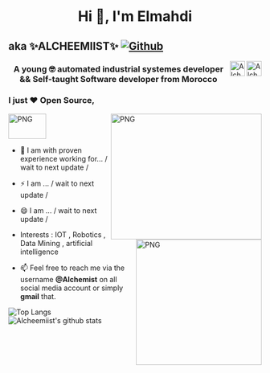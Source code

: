 <h1 align="center">Hi 👋, I'm Elmahdi </h1>
<p align="center">

## aka ✨ALCHEEMIIST✨ [![Github](https://img.shields.io/github/followers/Alcheemiist?label=Follow&style=social)](https://github.com/Alcheemiist)  


  
<a href=https://twitter.com/Elaazmi_ElMahdi target="blank"><img align="right" src=https://cdn.jsdelivr.net/npm/simple-icons@3.0.1/icons/twitter.svg alt="Alchemist" height="30" width="30" /> </a>
 
<a href=https://www.linkedin.com/in/elmahdi-elaazmi-80223015b/ target="blank"><img align="right" src=https://cdn.jsdelivr.net/npm/simple-icons@3.0.1/icons/linkedin.svg alt="Alchemist" height="30" width="30" /></a>
</p>

<h3 align="center">
A young 🤓 automated industrial systemes developer
              && 
Self-taught Software developer from Morocco 
</h3>

### I just ❤ Open Source,
<img align='center' alt="PNG" src="https://media.giphy.com/media/l1J9CdlP8K91P30Iw/giphy.gif" height="50" width="75"  /></h2>
<img align='right' alt="PNG" src="https://media.giphy.com/media/gU25raLP4pUu4/giphy.gif" height="250" width="300" />
<img align="right" alt="PNG" src="https://images.idgesg.net/images/article/2018/10/ai_robotics_analytics_data-scientist_mathematics_equation-100777424-large.jpg" height="250" width="250"/>



- 🔭 I am with proven experience working for... 
    / wait to next update /
- ⚡ I am ... 
    / wait to next update /
- 😄 I am ...
    / wait to next update /

- Interests : IOT , Robotics , Data Mining , artificial intelligence

- 📫 Feel free to reach me via the username **@Alchemist** on all social media account or simply **gmail** that.

<img alt="Top Langs" src="https://github-readme-stats.vercel.app/api/top-langs/?username=Alcheemiist&hide=html&title_color=ffffff&icon_color=ffffff&text_color=ffffff&bg_color=000000" ><img 
alt="Alcheemiist's github stats" src="https://github-readme-stats.vercel.app/api?username=Alcheemiist&amp;show_icons=true&amp;count_private=true&amp;line_height=40&show_icons=true&title_color=ffffff&icon_color=ffffff&text_color=ffffff&bg_color=000000">
